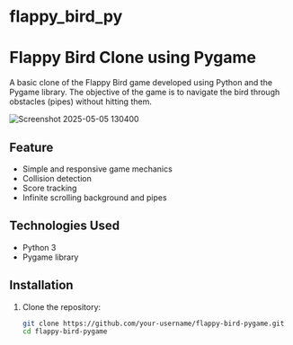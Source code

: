 # flappy_bird_py
# Flappy Bird Clone using Pygame

A basic clone of the Flappy Bird game developed using Python and the Pygame library. The objective of the game is to navigate the bird through obstacles (pipes) without hitting them.

![Screenshot 2025-05-05 130400](https://github.com/user-attachments/assets/b324c363-d863-4ffa-81da-e349ce7dbefe)


## Feature


- Simple and responsive game mechanics
- Collision detection
- Score tracking
- Infinite scrolling background and pipes



## Technologies Used

- Python 3
- Pygame library

## Installation

1. Clone the repository:
   ```bash
   git clone https://github.com/your-username/flappy-bird-pygame.git
   cd flappy-bird-pygame
